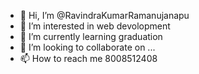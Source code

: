 - 👋 Hi, I’m @RavindraKumarRamanujanapu
- 👀 I’m interested in web devolopment
- 🌱 I’m currently learning graduation
- 💞️ I’m looking to collaborate on ...
- 📫 How to reach me 8008512408

<!---
RavindraKumarRamanujanapu/RavindraKumarRamanujanapu is a ✨ special ✨ repository because its `README.md` (this file) appears on your GitHub profile.
You can click the Preview link to take a look at your changes.
--->
